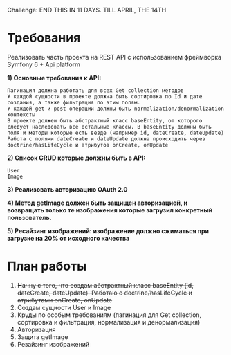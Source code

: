 Challenge: END THIS IN 11 DAYS. TILL APRIL, THE 14TH

# Требования

Реализовать часть проекта на REST API с использованием фреймворка Symfony 6 + Api platform 
 
**1) Основные требования к API:**

    Пагинация должна работать для всех Get collection методов
    У каждой сущности в проекте должна быть сортировка по Id и дате создания, а также фильтрация по этим полям. 
    У каждой get и post операции должны быть normalization/denormalization контексты
    В проекте должен быть абстрактный класс baseEntity, от которого следует наследовать все остальные классы. В baseEntity должны быть поля и методы которые есть везде (например id, dateCreate, dateUpdate)
    Работа с полями dateCreate и dateUpdate должна происходить через doctrine/hasLifeCycle и атрибутов onCreate, onUpdate 

**2) Список CRUD которые должны быть в API:**

    User
    Image

**3) Реализовать авторизацию OAuth 2.0**

**4) Метод getImage должен быть защищен авторизацией, и возвращать только те изображения которые загрузил конкретный пользователь.**

**5) Ресайзинг изображений: изображение должно сжиматься при загрузке на 20% от исходного качества**


# План работы
1. ~~Начну с того, что создам абстрактный класс baseEntity (id, dateCreate, dateUpdate). Работаю с doctrine/hasLifeCycle и атрибутами onCreate, onUpdate~~
2. Создам сущности User и Image
3. Круды по особым требованиям (пагинация для Get collection, сортировка и фильтрация, нормализация и денормализация)
4. Авторизация
5. Защита getImage
6. Резайзинг изображений
